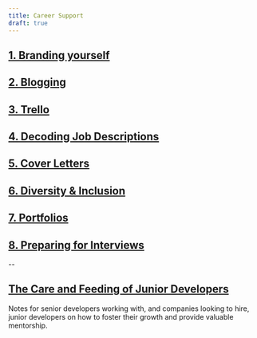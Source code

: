 ```yaml
---
title: Career Support
draft: true
---
```


## [1. Branding yourself](.career/branding-yourself)

## [2. Blogging](./blogging)

## [3. Trello](./trello)

## [4. Decoding Job Descriptions](./decoding-job-descriptions)

## [5. Cover Letters](./cover-letters)

## [6. Diversity & Inclusion](./diversity-inclusion)

## [7. Portfolios](./portfolios)

## [8. Preparing for Interviews](./interviews)

--

## [The Care and Feeding of Junior Developers](./mentorship)

Notes for senior developers working with, and companies looking to hire, junior developers on how to foster their growth and provide valuable mentorship.

